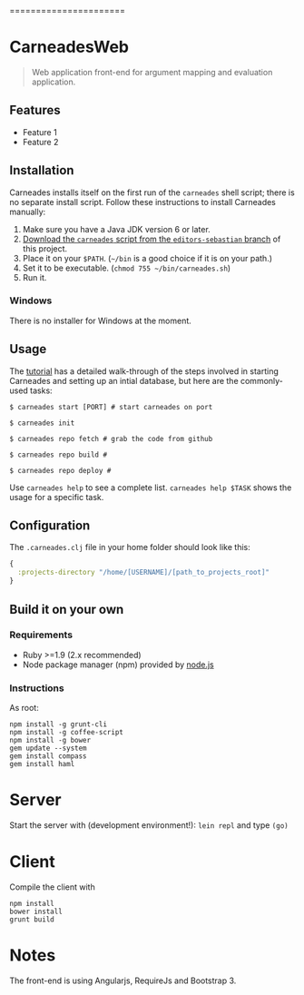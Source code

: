 ======================
# CarneadesWeb

> Web application front-end for argument mapping and evaluation application.

## Features
- Feature 1
- Feature 2

## Installation
Carneades installs itself on the first run of the `carneades` shell script; there is no
separate install script. Follow these instructions to install Carneades manually:

1. Make sure you have a Java JDK version 6 or later.
2. [Download the `carneades` script from the `editors-sebastian` branch](https://raw.githubusercontent.com/carneades/carneades/editors-sebastian/src/CarneadesWeb/scripts/carneades.sh)
 of this project.
3. Place it on your `$PATH`. (`~/bin` is a good choice if it is on your path.)
4. Set it to be executable. (`chmod 755 ~/bin/carneades.sh`)
5. Run it.

### Windows
There is no installer for Windows at the moment.

## Usage
The [tutorial](https://github.com/carneades/carneades/blob/stable/doc/TUTORIAL.md)
has a detailed walk-through of the steps involved in starting Carneades and setting up an intial database, but here are the commonly-used tasks:

    $ carneades start [PORT] # start carneades on port

    $ carneades init

    $ carneades repo fetch # grab the code from github

    $ carneades repo build #

    $ carneades repo deploy #

Use `carneades help` to see a complete list. `carneades help $TASK` shows the
usage for a specific task.

## Configuration

The `.carneades.clj` file in your home folder should look like this:

```clj
{
  :projects-directory "/home/[USERNAME]/[path_to_projects_root]"
}
```

## Build it on your own

### Requirements

- Ruby >=1.9 (2.x recommended)
- Node package manager (npm) provided by [node.js](http://nodejs.org/)


### Instructions
As root:

```
npm install -g grunt-cli
npm install -g coffee-script
npm install -g bower
gem update --system
gem install compass
gem install haml
```

# Server

Start the server with (development environment!): ```lein repl``` and type ```(go)```

# Client

Compile the client with

```
npm install
bower install
grunt build
```

# Notes

The front-end is using Angularjs, RequireJs and Bootstrap 3.
